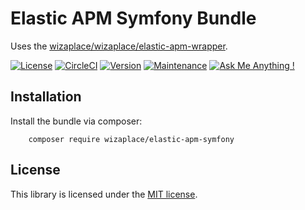 # Elastic APM Symfony Bundle
Uses the [wizaplace/wizaplace/elastic-apm-wrapper](https://github.com/wizaplace/elastic-apm-wrapper).

[![License](https://poser.pugx.org/wizaplace/ElasticApmBundle/license)](https://packagist.org/packages/wizaplace/ElasticApmBundle)
[![CircleCI](https://circleci.com/gh/wizaplace/ElasticApmBundle/tree/master.svg?style=svg)](https://circleci.com/gh/wizaplace/ElasticApmBundle/tree/master)
[![Version](https://img.shields.io/github/v/release/wizaplace/ElasticApmBundle)](https://circleci.com/gh/wizaplace/ElasticApmBundle/tree/master)
[![Maintenance](https://img.shields.io/badge/Maintained%3F-yes-green.svg)](https://GitHub.com/wizaplace/ElasticApmBundle/graphs/commit-activity)
[![Ask Me Anything !](https://img.shields.io/badge/Ask%20me-anything-1abc9c.svg)](https://GitHub.com/wizaplace/ElasticApmBundle)

## Installation

Install the bundle via composer:

        composer require wizaplace/elastic-apm-symfony
        

## License
This library is licensed under the [MIT license](http://opensource.org/licenses/MIT).